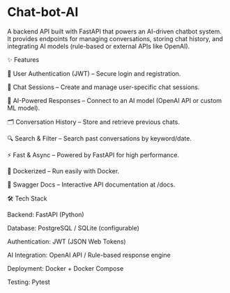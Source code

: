 # Chat-bot-AI
A backend API built with FastAPI that powers an AI-driven chatbot system. It provides endpoints for managing conversations, storing chat history, and integrating AI models (rule-based or external APIs like OpenAI).

✨ Features

🔐 User Authentication (JWT) – Secure login and registration.

💬 Chat Sessions – Create and manage user-specific chat sessions.

🧠 AI-Powered Responses – Connect to an AI model (OpenAI API or custom ML model).

🗂 Conversation History – Store and retrieve previous chats.

🔍 Search & Filter – Search past conversations by keyword/date.

⚡ Fast & Async – Powered by FastAPI for high performance.

🐳 Dockerized – Run easily with Docker.

📜 Swagger Docs – Interactive API documentation at /docs.

🛠️ Tech Stack

Backend: FastAPI (Python)

Database: PostgreSQL / SQLite (configurable)

Authentication: JWT (JSON Web Tokens)

AI Integration: OpenAI API / Rule-based response engine

Deployment: Docker + Docker Compose

Testing: Pytest
